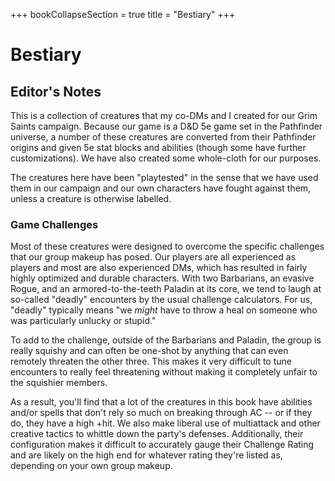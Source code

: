 +++
bookCollapseSection = true
title = "Bestiary"
+++

# Bestiary
## Editor's Notes

This is a collection of creatures that my co-DMs and I created for our Grim Saints campaign. Because our game is a D&D 5e game set in the Pathfinder universe, a number of these creatures are converted from their Pathfinder origins and given 5e stat blocks and abilities (though some have further customizations). We have also created some whole-cloth for our purposes.

The creatures here have been "playtested" in the sense that we have used them in our campaign and our own characters have fought against them, unless a creature is otherwise labelled.

### Game Challenges

Most of these creatures were designed to overcome the specific challenges that our group makeup has posed. Our players are all experienced as players and most are also experienced DMs, which has resulted in fairly highly optimized and durable characters. With two Barbarians, an evasive Rogue, and an armored-to-the-teeth Paladin at its core, we tend to laugh at so-called "deadly" encounters by the usual challenge calculators. For us, "deadly" typically means "we *might* have to throw a heal on someone who was particularly unlucky or stupid."

To add to the challenge, outside of the Barbarians and Paladin, the group is really squishy and can often be one-shot by anything that can even remotely threaten the other three. This makes it very difficult to tune encounters to really feel threatening without making it completely unfair to the squishier members.

As a result, you'll find that a lot of the creatures in this book have abilities and/or spells that don't rely so much on breaking through AC -- or if they do, they have a high +hit. We also make liberal use of multiattack and other creative tactics to whittle down the party's defenses. Additionally, their configuration makes it difficult to accurately gauge their Challenge Rating and are likely on the high end for whatever rating they're listed as, depending on your own group makeup.
